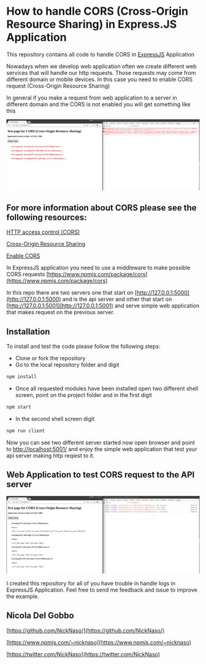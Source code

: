 # How to handle CORS (Cross-Origin Resource Sharing) in Express.JS Application

This repository contains all code to handle CORS in [ExpressJS](http://expressjs.com/) Application

Nowadays when we develop web application often we create different web services that will handle our http requests. Those requests may come from different domain or mobile devices. In this case you
need to enable CORS request (Cross-Origin Resource Sharing)

In general if you make a request from web application to a server in different domain and the CORS is not enabled you will get something like this

![alt disabled cors](error-cors.png)

## For more information about CORS please see the following resources:

[HTTP access control (CORS)](https://developer.mozilla.org/en-US/docs/Web/HTTP/Access_control_CORS)

[Cross-Origin Resource Sharing](https://www.w3.org/TR/cors/)

[Enable CORS](http://enable-cors.org/)

In ExpressJS application you need to use a middleware to make possible CORS requests [https://www.npmjs.com/package/cors](https://www.npmjs.com/package/cors)

In this repo there are two servers one that start on [http://127.0.0.1:5000](http://127.0.0.1:5000) and is the api server and other that start on [http://127.0.0.1:5001](http://127.0.0.1:5001) and serve
simple web application that makes request on the previous server.

## Installation

To install and test the code please follow the following steps:

* Clone or fork the repository
* Go to the local repository folder and digit

```bash
npm install
```

* Once all requested modules have been installed open two different shell screen, point on the project folder and in the first digit

```bash
npm start
```

* In the second shell screen digit

```bash
npm run client
```

Now you can see two different server started now open browser and point to [http://localhost:5001/](http://localhost:5001/) and enjoy the simple web application that test your api server making http reqiest to it.

## Web Application to test CORS request to the API server

![alt enabled cors](cors-enabled.png)



I created this repository for all of you have trouble in handle logs in ExpressJS Application.
Feel free to send me feedback and issue to improve the example.

## Nicola Del Gobbo

[https://github.com/NickNaso/](https://github.com/NickNaso/)

[https://www.npmjs.com/~nicknaso](https://www.npmjs.com/~nicknaso)

[https://twitter.com/NickNaso](https://twitter.com/NickNaso)

